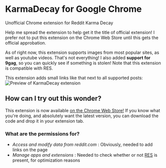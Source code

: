# KarmaDecay for Google Chrome
Unofficial Chrome extension for Reddit Karma Decay

Help me spread the extension to help get it the title of official extension! I prefer not to put this extension on the Chrome Web Store until this gets the official approbation.

As of right now, this extension supports images from most popular sites, as well as youtube videos.
That's not everything! I also added **support for 9gag**, so you can quickly see if something is stolen!
Note that this extension is compatible with RES.

This extension adds small links like that next to all supported posts:
![Preview of KarmaDecay extension](http://i.imgur.com/KHaUljp.png)

## How can I try out this wonder?

This extension is now available [on the Chrome Web Store!](https://chrome.google.com/webstore/detail/karma-decay-for-reddit/jajhikapekalehefmoebgloganabcgee)
If you know what you're doing, and absolutely want the latest version, you can download the code and drop it in your extension tab.

### What are the permissions for?

* _Access and modify data from reddit.com_ : Obviously, needed to add links on the page
* _Manage apps and extensions_ : Needed to check whether or not [RES](https://chrome.google.com/webstore/detail/reddit-enhancement-suite/kbmfpngjjgdllneeigpgjifpgocmfgmb) is present, for optimization reasons
